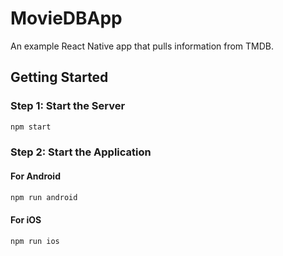 # MovieDBApp

An example React Native app that pulls information from TMDB.

## Getting Started

### Step 1: Start the Server

```bash
npm start
```

### Step 2: Start the Application

#### For Android

```bash
npm run android
```

#### For iOS

```bash
npm run ios
```
